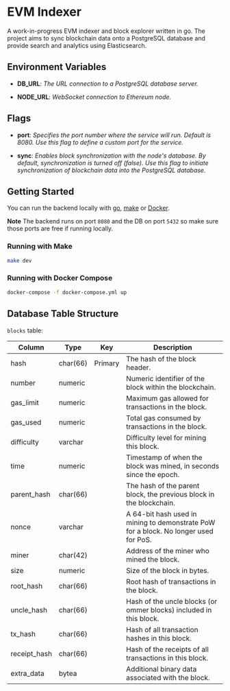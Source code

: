 # EVM Indexer

A work-in-progress EVM indexer and block explorer written in go. The project aims to sync blockchain data onto a PostgreSQL database and provide search and analytics using Elasticsearch.

## Environment Variables

- **DB_URL**: _The URL connection to a PostgreSQL database server._
  
- **NODE_URL**: _WebSocket connection to Ethereum node._

## Flags

- **port**: _Specifies the port number where the service will run. Default is 8080. Use this flag to define a custom port for the service._
  
- **sync**: _Enables block synchronization with the node's database. By default, synchronization is turned off (false). Use this flag to initiate synchronization of blockchain data into the PostgreSQL database._

## Getting Started

You can run the backend locally with [go](https://go.dev/), [make](https://www.gnu.org/software/make/manual/make.html#Introduction) or [Docker](https://docs.docker.com/).

**Note** The backend runs on port `8080` and the DB on port `5432` so make sure those ports are free if running locally.

### Running with Make

```bash
make dev
```

### Running with Docker Compose

```bash
docker-compose -f docker-compose.yml up
```

## Database Table Structure

`blocks` table:


| Column        | Type      | Key       | Description                                                                            |
|---------------|-----------|-----------|----------------------------------------------------------------------------------------|
| hash          | char(66)  | Primary   | The hash of the block header.                                                          |
| number        | numeric   |           | Numeric identifier of the block within the blockchain.                                 |
| gas_limit     | numeric   |           | Maximum gas allowed for transactions in the block.                                     |
| gas_used      | numeric   |           | Total gas consumed by transactions in the block.                                       |
| difficulty    | varchar   |           | Difficulty level for mining this block.                                                |
| time          | numeric   |           | Timestamp of when the block was mined, in seconds since the epoch.                     |
| parent_hash   | char(66)  |           | The hash of the parent block, the previous block in the blockchain.                    |
| nonce         | varchar   |           | A 64-bit hash used in mining to demonstrate PoW for a block. No longer used for PoS.   |
| miner         | char(42)  |           | Address of the miner who mined the block.                                              |
| size          | numeric   |           | Size of the block in bytes.                                                            |
| root_hash     | char(66)  |           | Root hash of transactions in the block.                                                |
| uncle_hash    | char(66)  |           | Hash of the uncle blocks (or ommer blocks) included in this block.                     |
| tx_hash       | char(66)  |           | Hash of all transaction hashes in this block.                                          |
| receipt_hash  | char(66)  |           | Hash of the receipts of all transactions in this block.                                |
| extra_data    | bytea     |           | Additional binary data associated with the block.                                      |



